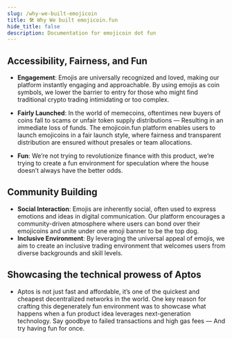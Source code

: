 ```yaml
---
slug: /why-we-built-emojicoin
title: 🛠️ Why We built emojicoin.fun
hide_title: false
description: Documentation for emojicoin dot fun
---
```


<!--- cspell:words memecoins -->

<!--- cspell:words presales -->

## Accessibility, Fairness, and Fun

- **Engagement**: Emojis are universally recognized and loved, making our
  platform instantly engaging and approachable. By using emojis as coin symbols,
  we lower the barrier to entry for those who might find traditional crypto
  trading intimidating or too complex.

- **Fairly Launched**: In the world of memecoins, oftentimes new buyers of
  coins fall to scams or unfair token supply distributions — Resulting in an
  immediate loss of funds. The emojicoin.fun platform enables users to launch
  emojicoins in a fair launch style, where fairness and transparent distribution
  are ensured without presales or team allocations.

- **Fun**: We’re not trying to revolutionize finance with this product, we’re
  trying to create a fun environment for speculation where the house doesn’t
  always have the better odds.

## Community Building

- **Social Interaction**: Emojis are inherently social, often used to express
  emotions and ideas in digital communication. Our platform encourages a
  community-driven atmosphere where users can bond over their emojicoins
  and unite under one emoji banner to be the top dog.
- **Inclusive Environment**: By leveraging the universal appeal of emojis,
  we aim to create an inclusive trading environment that welcomes users from
  diverse backgrounds and skill levels.

## Showcasing the technical prowess of Aptos

- Aptos is not just fast and affordable, it’s one of the quickest and cheapest
  decentralized networks in the world. One key reason for crafting this
  degenerately fun environment was to showcase what happens when a fun
  product idea leverages next-generation technology. Say goodbye to failed
  transactions and high gas fees — And try having fun for once.
